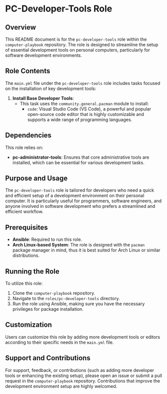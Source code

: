 # PC-Developer-Tools Role

## Overview
This README document is for the `pc-developer-tools` role within the `computer-playbook` repository. The role is designed to streamline the setup of essential development tools on personal computers, particularly for software development environments.

## Role Contents
The `main.yml` file under the `pc-developer-tools` role includes tasks focused on the installation of key development tools:

1. **Install Base Developer Tools**:
   - This task uses the `community.general.pacman` module to install:
     - `code`: Visual Studio Code (VS Code), a powerful and popular open-source code editor that is highly customizable and supports a wide range of programming languages.

## Dependencies
This role relies on:
- **pc-administrator-tools**: Ensures that core administrative tools are installed, which can be essential for various development tasks.

## Purpose and Usage
The `pc-developer-tools` role is tailored for developers who need a quick and efficient setup of a development environment on their personal computer. It is particularly useful for programmers, software engineers, and anyone involved in software development who prefers a streamlined and efficient workflow.

## Prerequisites
- **Ansible**: Required to run this role.
- **Arch Linux-based System**: The role is designed with the `pacman` package manager in mind, thus it is best suited for Arch Linux or similar distributions.

## Running the Role
To utilize this role:
1. Clone the `computer-playbook` repository.
2. Navigate to the `roles/pc-developer-tools` directory.
3. Run the role using Ansible, making sure you have the necessary privileges for package installation.

## Customization
Users can customize this role by adding more development tools or editors according to their specific needs in the `main.yml` file.

## Support and Contributions
For support, feedback, or contributions (such as adding more developer tools or enhancing the existing setup), please open an issue or submit a pull request in the `computer-playbook` repository. Contributions that improve the development environment setup are highly welcomed.